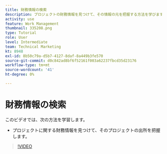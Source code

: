 ```yaml
---
title: 財務情報の検索
description: プロジェクトの財務情報を見つけて、その情報の元を把握する方法を学びます。
activity: use
feature: Work Management
thumbnail: 335208.png
type: Tutorial
role: User
level: Intermediate
team: Technical Marketing
kt: 8948
exl-id: 8b50c79a-d5b7-4127-8daf-8a449b3fe570
source-git-commit: d0c842ad8bf6f52161f003a62237fbcd35d23176
workflow-type: tm+mt
source-wordcount: '41'
ht-degree: 0%

---
```


# 財務情報の検索

このビデオでは、次の方法を学習します。

* プロジェクトに関する財務情報を見つけて、そのプロジェクトの出所を把握します。

>[!VIDEO](https://video.tv.adobe.com/v/335208/?quality=12)

